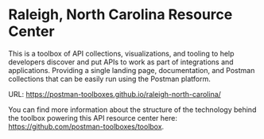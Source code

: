 # Raleigh, North Carolina Resource Center
This is a toolbox of API collections, visualizations, and tooling to help developers discover and put APIs to work as part of integrations and applications. Providing a single landing page, documentation, and Postman collections that can be easily run using the Postman platform.

URL: https://postman-toolboxes.github.io/raleigh-north-carolina/

You can find more information about the structure of the technology behind the toolbox powering this API resource center here: https://github.com/postman-toolboxes/toolbox.
